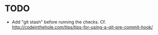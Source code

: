# TODO

- Add "git stash" before running the checks. Cf.
  <http://codeinthehole.com/tips/tips-for-using-a-git-pre-commit-hook/>
